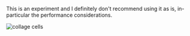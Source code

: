 This is an experiment and I definitely don't recommend using it as is, in-particular the performance considerations.

![collage cells](http://dl.dropbox.com/s/3398lcokgj0raoc/collage-cells.png)


